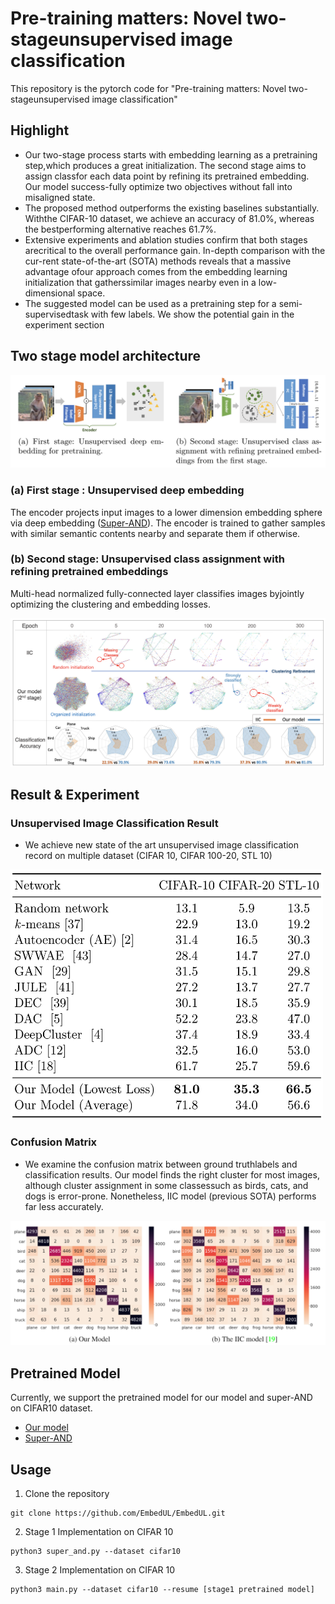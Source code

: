 # Pre-training matters: Novel two-stageunsupervised image classification #
This repository is the pytorch code for "Pre-training matters: Novel two-stageunsupervised image classification"
## Highlight ##
* Our two-stage process starts with embedding learning as a pretraining step,which produces a great initialization. The second stage aims to assign classfor each data point by refining its pretrained embedding. Our model success-fully optimize two objectives without fall into misaligned state.
* The proposed method outperforms the existing baselines substantially. Withthe CIFAR-10 dataset, we achieve an accuracy of 81.0%, whereas the bestperforming alternative reaches 61.7%.
* Extensive  experiments  and  ablation  studies  confirm  that  both  stages  arecritical to the overall performance gain. In-depth comparison with the cur-rent state-of-the-art (SOTA) methods reveals that a massive advantage ofour approach comes from the embedding learning initialization that gatherssimilar images nearby even in a low-dimensional space.
* The suggested model can be used as a pretraining step for a semi-supervisedtask with few labels. We show the potential gain in the experiment section
## Two stage model architecture ##
<center><img src="./fig/model_arch.png"> </center>

### (a) First stage : Unsupervised deep embedding ### 
The encoder projects input images to a lower dimension embedding sphere via deep embedding ([Super-AND](https://github.com/super-AND/super-AND)). The encoder is trained to gather samples with similar semantic contents nearby and separate them if otherwise.
### (b) Second stage: Unsupervised class assignment with refining pretrained embeddings ### 
Multi-head normalized fully-connected layer classifies images byjointly optimizing the clustering and embedding losses.

<img src="./fig/stage2.png"> 

## Result & Experiment ##

### Unsupervised Image Classification Result ###
* We achieve new state of the art unsupervised image classification record on multiple dataset (CIFAR 10, CIFAR 100-20, STL 10)

<img src="./fig/model_result.png" width="500" height="400"> 

### Confusion Matrix ###
* We examine the confusion matrix between ground truthlabels and classification results. Our model finds the right cluster for most images, although cluster assignment in some classessuch as birds, cats, and dogs is error-prone. Nonetheless, IIC model (previous SOTA) performs far less accurately.

<img src="./fig/confusion_matrix.PNG" > 

## Pretrained Model ##
Currently, we support the pretrained model for our model and super-AND on CIFAR10 dataset.
* [Our model](https://drive.google.com/file/d/1H3ppCkPQNHFEYQS4PLuV26Cp3HpbG4Nb/view?usp=sharing)
* [Super-AND](https://drive.google.com/file/d/1cABTquqOl5N2Wbchxs0-DBI6OVfnqY5J/view?usp=sharing)

## Usage ##
1. Clone the repository

```
git clone https://github.com/EmbedUL/EmbedUL.git
```

2. Stage 1 Implementation on CIFAR 10

```
python3 super_and.py --dataset cifar10
```

3. Stage 2 Implementation on CIFAR 10

```
python3 main.py --dataset cifar10 --resume [stage1 pretrained model]
```





